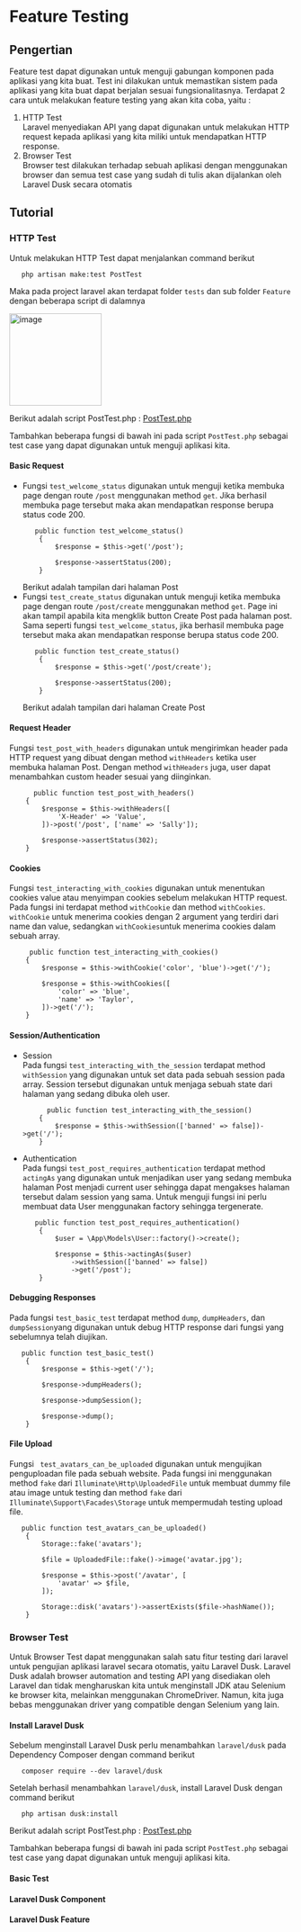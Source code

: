 # Feature Testing
## Pengertian
Feature test dapat digunakan untuk menguji gabungan komponen pada aplikasi yang kita buat. Test ini dilakukan untuk memastikan sistem pada aplikasi yang kita buat dapat berjalan sesuai fungsionalitasnya. Terdapat 2 cara untuk melakukan feature testing yang akan kita coba, yaitu :
1. HTTP Test </br>
   Laravel menyediakan API yang dapat digunakan untuk melakukan HTTP request kepada aplikasi yang kita miliki untuk mendapatkan HTTP response.
2. Browser Test </br>
   Browser test dilakukan terhadap sebuah aplikasi dengan menggunakan browser dan semua test case yang sudah di tulis akan dijalankan oleh Laravel Dusk secara otomatis
   

## Tutorial
### HTTP Test
Untuk melakukan HTTP Test dapat menjalankan command berikut
```
   php artisan make:test PostTest
```

Maka pada project laravel akan terdapat folder `tests` dan sub folder `Feature` dengan beberapa script di dalamnya

<img width="164" alt="image" src="https://user-images.githubusercontent.com/75319371/168455939-ce12cd21-657b-473c-9511-665af528faf7.png">

Berikut adalah script PostTest.php : [PostTest.php](https://github.com/erzajanitra/PBKK-Laravel-feature-testing-and-unit-testing/blob/824e7f4bc903182f3a8872f2a797c7c16712d9e8/laravel-testing/tests/Feature/PostTest.php)

Tambahkan beberapa fungsi di bawah ini pada script `PostTest.php` sebagai test case yang dapat digunakan untuk menguji aplikasi kita.

#### Basic Request
- Fungsi `test_welcome_status` digunakan untuk menguji ketika membuka page dengan route `/post` menggunakan method `get`. Jika berhasil membuka page tersebut maka akan mendapatkan response berupa status code 200. 
   ```
      public function test_welcome_status()
       {
           $response = $this->get('/post');

           $response->assertStatus(200);
       }
   ```
   Berikut adalah tampilan dari halaman Post
- Fungsi `test_create_status` digunakan untuk menguji ketika membuka page dengan route `/post/create` menggunakan method `get`. Page ini akan tampil apabila kita mengklik button Create Post pada halaman post. Sama seperti fungsi `test_welcome_status`, jika berhasil membuka page tersebut maka akan mendapatkan response berupa status code 200. 
   ```
      public function test_create_status()
       {
           $response = $this->get('/post/create');

           $response->assertStatus(200);
       }
   ```
   Berikut adalah tampilan dari halaman Create Post
#### Request Header
Fungsi `test_post_with_headers` digunakan untuk mengirimkan header pada HTTP request yang dibuat dengan method `withHeaders` ketika user membuka halaman Post. Dengan method `withHeaders` juga, user dapat menambahkan custom header sesuai yang diinginkan. 
```
      public function test_post_with_headers()
    {
        $response = $this->withHeaders([
            'X-Header' => 'Value',
        ])->post('/post', ['name' => 'Sally']);

        $response->assertStatus(302);
    }
```
#### Cookies
Fungsi `test_interacting_with_cookies` digunakan untuk menentukan cookies value atau menyimpan cookies sebelum melakukan HTTP request. Pada fungsi ini terdapat method `withCookie` dan method `withCookies`. `withCookie` untuk menerima cookies dengan 2 argument yang terdiri dari name dan value, sedangkan `withCookies`untuk menerima cookies dalam sebuah array.
```
     public function test_interacting_with_cookies()
    {
        $response = $this->withCookie('color', 'blue')->get('/');
 
        $response = $this->withCookies([
            'color' => 'blue',
            'name' => 'Taylor',
        ])->get('/');
    }
```
#### Session/Authentication
- Session </br>
   Pada fungsi `test_interacting_with_the_session` terdapat method `withSession` yang digunakan untuk set data pada sebuah session pada array. Session tersebut digunakan untuk menjaga sebuah state dari halaman yang sedang dibuka oleh user.
   ```
         public function test_interacting_with_the_session()
       {
           $response = $this->withSession(['banned' => false])->get('/');
       }
   ```
- Authentication </br>
 Pada fungsi `test_post_requires_authentication` terdapat method `actingAs` yang digunakan untuk menjadikan user yang sedang membuka halaman Post menjadi current user sehingga dapat mengakses halaman tersebut dalam session yang sama. Untuk menguji fungsi ini perlu membuat data User menggunakan factory sehingga tergenerate.
   ```   
      public function test_post_requires_authentication()
       {
           $user = \App\Models\User::factory()->create();

           $response = $this->actingAs($user)
               ->withSession(['banned' => false])
               ->get('/post');
       }
   ```


#### Debugging Responses
Pada fungsi `test_basic_test` terdapat method `dump`, `dumpHeaders`, dan `dumpSession`yang digunakan untuk debug HTTP response dari fungsi yang sebelumnya telah diujikan.
```
   public function test_basic_test()
    {
        $response = $this->get('/');
 
        $response->dumpHeaders();
 
        $response->dumpSession();
 
        $response->dump();
    }
```
#### File Upload
Fungsi ` test_avatars_can_be_uploaded` digunakan untuk mengujikan penguploadan file pada sebuah website. Pada fungsi ini menggunakan method `fake` dari `Illuminate\Http\UploadedFile` untuk membuat dummy file atau image untuk testing dan method `fake` dari ` Illuminate\Support\Facades\Storage` untuk mempermudah testing upload file. 
```
   public function test_avatars_can_be_uploaded()
    {
        Storage::fake('avatars');

        $file = UploadedFile::fake()->image('avatar.jpg');

        $response = $this->post('/avatar', [
            'avatar' => $file,
        ]);

        Storage::disk('avatars')->assertExists($file->hashName());
    }
```

### Browser Test
Untuk Browser Test dapat menggunakan salah satu fitur testing dari laravel untuk pengujian aplikasi laravel secara otomatis, yaitu Laravel Dusk. Laravel Dusk adalah browser automation and testing API yang disediakan oleh Laravel dan tidak mengharuskan kita untuk menginstall JDK atau Selenium ke browser kita, melainkan menggunakan ChromeDriver. Namun, kita juga bebas menggunakan driver yang compatible dengan Selenium yang lain.
#### Install Laravel Dusk
Sebelum menginstall Laravel Dusk perlu menambahkan `laravel/dusk` pada Dependency Composer dengan command berikut
```
   composer require --dev laravel/dusk
```
Setelah berhasil menambahkan `laravel/dusk`, install Laravel Dusk dengan command berikut
```
   php artisan dusk:install
```

Berikut adalah script PostTest.php : [PostTest.php](https://github.com/erzajanitra/PBKK-Laravel-feature-testing-and-unit-testing/blob/824e7f4bc903182f3a8872f2a797c7c16712d9e8/laravel-testing/tests/Browser/PostTest.php)

Tambahkan beberapa fungsi di bawah ini pada script `PostTest.php` sebagai test case yang dapat digunakan untuk menguji aplikasi kita.
#### Basic Test
#### Laravel Dusk Component
#### Laravel Dusk Feature

